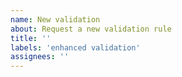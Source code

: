 ```yaml
---
name: New validation
about: Request a new validation rule
title: ''
labels: 'enhanced validation'
assignees: ''
---
```

